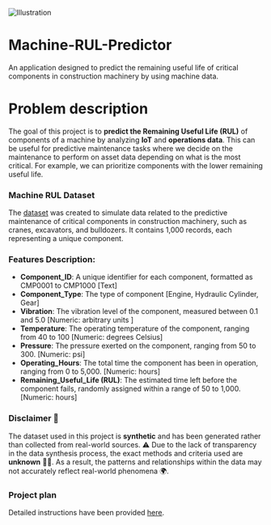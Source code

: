 ![Illustration]("images/hydraulic_cylender.png")

# Machine-RUL-Predictor
An application designed to predict the remaining useful life of critical components in construction machinery by using machine data.

# Problem description

The goal of this project is to **predict the Remaining Useful Life (RUL)** of components of a machine  by analyzing **IoT** and **operations data**. This can be useful for predictive maintenance tasks where we decide on the maintenance to perform on asset data depending on what is the most critical. For example, we can prioritize components with the lower remaining useful life.

<h3>Machine RUL Dataset</h3>

<p>The <a href="https://www.kaggle.com/datasets/sasakitetsuya/machine-rul-data">dataset</a> was created to simulate data related to the predictive maintenance of critical components in construction machinery, such as cranes, excavators, and bulldozers. It contains 1,000 records, each representing a unique component.

</p>

<h3>Features Description:</h3>
<ul>
    <li><strong>Component_ID</strong>: A unique identifier for each component, formatted as CMP0001 to CMP1000 [Text]</li>
    <li><strong>Component_Type</strong>: The type of component [Engine, Hydraulic Cylinder, Gear]</li>
    <li><strong>Vibration</strong>: The vibration level of the component, measured between 0.1 and 5.0
        [Numeric: arbitrary units ]</li>
    <li><strong>Temperature</strong>: The operating temperature of the component, ranging from 40 to 100
        [Numeric: degrees Celsius]</li>
    <li><strong>Pressure</strong>: The pressure exerted on the component, ranging from 50 to 300. [Numeric: psi]</li>
    <li><strong>Operating_Hours</strong>: The total time the component has been in operation, ranging from 0 to 5,000.
        [Numeric: hours]</li>
    <li><strong>Remaining_Useful_Life (RUL)</strong>: The estimated time left before the component fails, randomly assigned within a range of 50 to 1,000.
        [Numeric: hours]</li>
</ul>

### **Disclaimer** 🛑  
The dataset used in this project is **synthetic** and has been generated rather than collected from real-world sources. ⚠️ Due to the lack of transparency in the data synthesis process, the exact methods and criteria used are **unknown** 🤷‍♂️. As a result, the patterns and relationships within the data may not accurately reflect real-world phenomena 🌍. 

### Project plan
Detailed instructions have been provided [here](./plan.md).